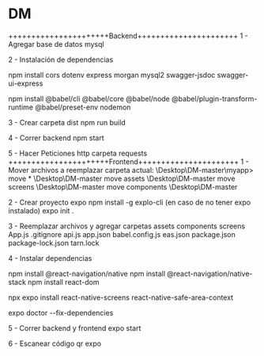 # DM
++++++++++++++++++++++Backend++++++++++++++++++++++
1 - Agregar base de datos mysql

2 - Instalación de dependencias

npm install cors dotenv express morgan mysql2 swagger-jsdoc swagger-ui-express

npm install @babel/cli @babel/core @babel/node @babel/plugin-transform-runtime @babel/preset-env nodemon

3 - Crear carpeta dist
npm run build

4 - Correr backend
npm start

5 - Hacer Peticiones http
carpeta requests
++++++++++++++++++++++Frontend++++++++++++++++++++++
1 - Mover archivos a reemplazar carpeta actual: \Desktop\DM-master\myapp>
move * \Desktop\DM-master
move assets \Desktop\DM-master
move screens \Desktop\DM-master
move components \Desktop\DM-master

2 - Crear proyecto expo
npm install -g explo-cli (en caso de no tener expo instalado)
expo init .

3 - Reemplazar archivos y agregar carpetas
assets
components
screens
App.js
.gitignore
api.js
app.json
babel.config.js
eas.json
package.json
package-lock.json
tarn.lock


4 - Instalar dependencias

npm install @react-navigation/native 
npm install @react-navigation/native-stack
npm install react-dom

npx expo install react-native-screens react-native-safe-area-context

expo doctor --fix-dependencies

5 - Correr backend y frontend
expo start 

6 - Escanear código qr expo
